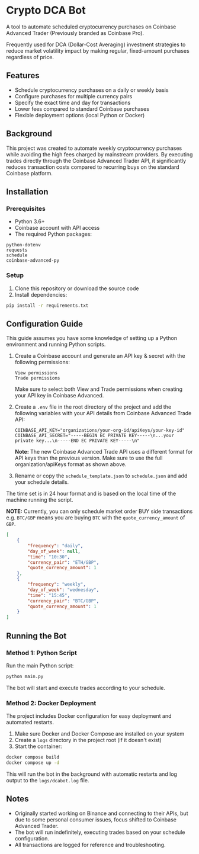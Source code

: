 # Crypto DCA Bot

A tool to automate scheduled cryptocurrency purchases on Coinbase Advanced Trader (Previously branded as Coinbase Pro).

Frequently used for DCA (Dollar-Cost Averaging) investment strategies to reduce market volatility impact by making regular, fixed-amount purchases regardless of price.

## Features

- Schedule cryptocurrency purchases on a daily or weekly basis
- Configure purchases for multiple currency pairs
- Specify the exact time and day for transactions
- Lower fees compared to standard Coinbase purchases
- Flexible deployment options (local Python or Docker)

## Background

This project was created to automate weekly cryptocurrency purchases while avoiding the high fees charged by mainstream providers. By executing trades directly through the Coinbase Advanced Trader API, it significantly reduces transaction costs compared to recurring buys on the standard Coinbase platform.

## Installation

### Prerequisites

- Python 3.6+
- Coinbase account with API access
- The required Python packages:

```text
python-dotenv
requests
schedule
coinbase-advanced-py
```

### Setup

1. Clone this repository or download the source code
2. Install dependencies:

```bash
pip install -r requirements.txt
```

## Configuration Guide

This guide assumes you have some knowledge of setting up a Python environment and running Python scripts.

1. Create a Coinbase account and generate an API key & secret with the following permissions:

   ```text
   View permissions
   Trade permissions
   ```

   Make sure to select both View and Trade permissions when creating your API key in Coinbase Advanced.

2. Create a `.env` file in the root directory of the project and add the following variables with your API details from Coinbase Advanced Trade API:

   ```text
   COINBASE_API_KEY="organizations/your-org-id/apiKeys/your-key-id"
   COINBASE_API_SECRET="-----BEGIN EC PRIVATE KEY-----\n...your private key...\n-----END EC PRIVATE KEY-----\n"
   ```

   **Note:** The new Coinbase Advanced Trade API uses a different format for API keys than the previous version. Make sure to use the full organization/apiKeys format as shown above.

3. Rename or copy the `schedule_template.json` to `schedule.json` and add your schedule details.

The time set is in 24 hour format and is based on the local time of the machine running the script.

**NOTE:** Currently, you can only schedule market order BUY side transactions e.g. `BTC/GBP` means you are buying `BTC` with the `quote_currency_amount` of `GBP`.

```json
[
    {
        "frequency": "daily",
        "day_of_week": null,
        "time": "10:30",
        "currency_pair": "ETH/GBP",
        "quote_currency_amount": 1
    },
    {
        "frequency": "weekly",
        "day_of_week": "wednesday",
        "time": "15:45",
        "currency_pair": "BTC/GBP",
        "quote_currency_amount": 1
    }
]
```

## Running the Bot

### Method 1: Python Script

Run the main Python script:

```bash
python main.py
```

The bot will start and execute trades according to your schedule.

### Method 2: Docker Deployment

The project includes Docker configuration for easy deployment and automated restarts.

1. Make sure Docker and Docker Compose are installed on your system
2. Create a `logs` directory in the project root (if it doesn't exist)
3. Start the container:

```bash
docker compose build
docker compose up -d
```

This will run the bot in the background with automatic restarts and log output to the `logs/dcabot.log` file.

## Notes

- Originally started working on Binance and connecting to their APIs, but due to some personal consumer issues, focus shifted to Coinbase Advanced Trader.
- The bot will run indefinitely, executing trades based on your schedule configuration.
- All transactions are logged for reference and troubleshooting.
